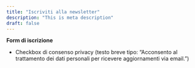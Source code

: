 ```yaml
---
title: "Iscriviti alla newsletter"
description: "This is meta description"
draft: false
---
```






**Form di iscrizione**

- Checkbox di consenso privacy (testo breve tipo: “Acconsento al trattamento dei dati personali per ricevere aggiornamenti via email.”)
